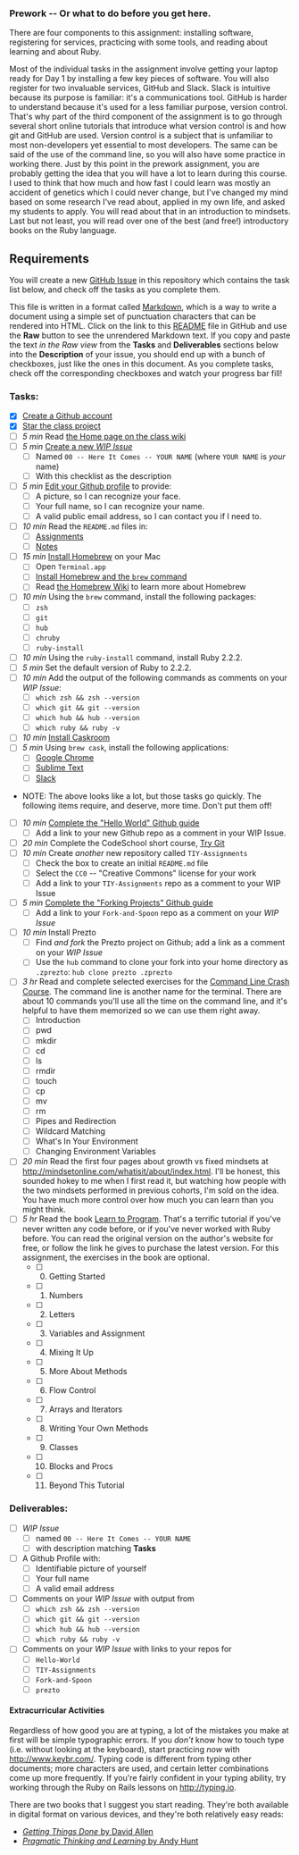 ### Prework -- Or what to do before you get here.

There are four components to this assignment: installing software, registering for services, practicing with some tools, and reading about learning and about Ruby. 

Most of the individual tasks in the assignment involve getting your laptop ready for Day 1 by installing a few key pieces of software. You will also register for two invaluable services, GitHub and Slack. Slack is intuitive because its purpose is familiar: it's a communications tool. GitHub is harder to understand because it's used for a less familiar purpose, version control. That's why part of the third component of the assignment is to go through several short online tutorials that introduce what version control is and how git and GitHub are used. Version control is a subject that is unfamiliar to most non-developers yet essential to most developers. The same can be said of the use of the command line, so you will also have some practice in working there. Just by this point in the prework assignment, you are probably getting the idea that you will have a lot to learn during this course. I used to think that how much and how fast I could learn was mostly an accident of genetics which I could never change, but I've changed my mind based on some research I've read about, applied in my own life, and asked my students to apply. You will read about that in an introduction to mindsets. Last but not least, you will read over one of the best (and free!) introductory books on the Ruby language.

## Requirements

You will create a new [GitHub Issue](https://guides.github.com/features/issues/) in this repository which contains the task list below, and check off the tasks as you complete them.

This file is written in a format called [Markdown](https://guides.github.com/features/mastering-markdown/), which is a way to write a document using a simple set of punctuation characters that can be rendered into HTML. Click on the link to this [README](https://github.com/TheIronYard--Orlando/2015--SUMMER--ROR/blob/master/README.md) file in GitHub and use the **Raw** button to see the unrendered Markdown text. If you copy and paste the text _in the Raw view_ from the **Tasks** and **Deliverables** sections below into the **Description** of your issue, you should end up with a bunch of checkboxes, just like the ones in this document. As you complete tasks, check off the corresponding checkboxes and watch your progress bar fill! 

### Tasks:

* [X] [Create a Github account](https://github.com/signup)
* [X] [Star the class project](https://github.com/TheIronYard--Orlando/2015--SUMMER--ROR)
* [ ] *5 min* Read [the Home page on the class wiki](https://github.com/TheIronYard--Orlando/2015--SUMMER--ROR/wiki)
* [ ] *5 min* [Create a new *WIP Issue*](https://github.com/TheIronYard--Orlando/2015--SUMMER--ROR/issues/new)
  * [ ] Named `00 -- Here It Comes -- YOUR NAME` (where `YOUR NAME` is _your_ name)
  * [ ] With this checklist as the description
* [ ] *5 min* [Edit your Github profile](https://github.com/settings/profile) to provide:
    * [ ] A picture, so I can recognize your face.
    * [ ] Your full name, so I can recognize your name.
    * [ ] A valid public email address, so I can contact you if I need to.
* [ ] *10 min* Read the `README.md` files in:
    * [ ] [Assignments](https://github.com/TheIronYard--Orlando/2015--ROR--SUMMER/tree/master/Assignments)
    * [ ] [Notes](https://github.com/TheIronYard--Orlando/2015--ROR--SUMMER/tree/master/Notes)
* [ ] *15 min* [Install Homebrew](http://brew.sh) on your Mac
    * [ ] Open `Terminal.app`
    * [ ] [Install Homebrew and the `brew` command](http://brew.sh/#install)
    * [ ] Read [the Homebrew Wiki](https://github.com/Homebrew/homebrew/tree/master/share/doc/homebrew#readme) to learn more about Homebrew
* [ ] *10 min* Using the `brew` command, install the following packages:
    * [ ] `zsh`
    * [ ] `git`
    * [ ] `hub`
    * [ ] `chruby`
    * [ ] `ruby-install`
* [ ] *10 min* Using the `ruby-install` command, install Ruby 2.2.2.
* [ ] *5 min* Set the default version of Ruby to 2.2.2.
* [ ] *10 min* Add the output of the following commands as comments on your *WIP Issue*:
  * [ ] `which zsh && zsh --version`
  * [ ] `which git && git --version`
  * [ ] `which hub && hub --version`
  * [ ] `which ruby && ruby -v`
* [ ] *10 min* [Install Caskroom](http://caskroom.io)
* [ ] *5 min* Using `brew cask`, install the following applications:
    * [ ] [Google Chrome](http://google.com/chrome)
    * [ ] [Sublime Text](http://sublimetext.com)
    * [ ] [Slack](http://www.slack.com)
* NOTE: The above looks like a lot, but those tasks go quickly. The following items require, and deserve, more time. Don't put them off!    
* [ ] *10 min* [Complete the "Hello World" Github guide](https://guides.github.com/activities/hello-world/)
    * [ ] Add a link to your new Github repo as a comment in your WIP Issue.
* [ ] *20 min* Complete the CodeSchool short course, [Try Git](https://www.codeschool.com/courses/try-git)
* [ ] *10 min* Create _another_ new repository called `TIY-Assignments`
    * [ ] Check the box to create an initial `README.md` file
    * [ ] Select the `CC0` -- "Creative Commons" license for your work
    * [ ] Add a link to your `TIY-Assignments` repo as a comment to your WIP Issue
* [ ] *5 min* [Complete the "Forking Projects" Github guide](https://guides.github.com/activities/forking/)
    * [ ] Add a link to your `Fork-and-Spoon` repo as a comment on your *WIP Issue*
* [ ] *10 min* Install Prezto
  * [ ] Find _and fork_ the Prezto project on Github; add a link as a comment on your *WIP Issue*
  * [ ] Use the `hub` command to clone your fork into your home directory as `.zprezto`: `hub clone prezto .zprezto`
* [ ] *3 hr* Read and complete selected exercises for the [Command Line Crash Course](http://cli.learncodethehardway.org/book/). The command line is another name for the terminal. There are about 10 commands you'll use all the time on the command line, and it's helpful to have them memorized so we can use them right away.  
  * [ ] Introduction
  * [ ] pwd
  * [ ] mkdir
  * [ ] cd
  * [ ] ls
  * [ ] rmdir
  * [ ] touch
  * [ ] cp
  * [ ] mv
  * [ ] rm
  * [ ] Pipes and Redirection
  * [ ] Wildcard Matching
  * [ ] What's In Your Environment
  * [ ] Changing Environment Variables 
* [ ] *20 min* Read the first four pages about growth vs fixed mindsets at http://mindsetonline.com/whatisit/about/index.html. I'll be honest, this sounded hokey to me when I first read it, but watching how people with the two mindsets performed in previous cohorts, I'm sold on the idea. You have much more control over how much you can learn than you might think.
* [ ] *5 hr* Read the book [Learn to Program](https://pine.fm/LearnToProgram/). That's a terrific tutorial if you've never written any code before, or if you've never worked with Ruby before. You can read the original version on the author's website for free, or follow the link he gives to purchase the latest version. For this assignment, the exercises in the book are optional.
  * [ ] 0. Getting Started
  * [ ] 1. Numbers
  * [ ] 2. Letters
  * [ ] 3. Variables and Assignment
  * [ ] 4. Mixing It Up
  * [ ] 5. More About Methods
  * [ ] 6. Flow Control
  * [ ] 7. Arrays and Iterators
  * [ ] 8. Writing Your Own Methods
  * [ ] 9. Classes
  * [ ] 10. Blocks and Procs
  * [ ] 11. Beyond This Tutorial

### Deliverables:

* [ ] *WIP Issue*
  * [ ] named `00 -- Here It Comes -- YOUR NAME`
  * [ ] with description matching **Tasks**
* [ ] A Github Profile with:
  * [ ] Identifiable picture of yourself
  * [ ] Your full name
  * [ ] A valid email address
* [ ] Comments on your *WIP Issue* with output from
  * [ ] `which zsh && zsh --version`
  * [ ] `which git && git --version`
  * [ ] `which hub && hub --version`
  * [ ] `which ruby && ruby -v`
* [ ] Comments on your *WIP Issue* with links to your repos for
  * [ ] `Hello-World`
  * [ ] `TIY-Assignments`
  * [ ] `Fork-and-Spoon`
  * [ ] `prezto`

#### Extracurricular Activities

Regardless of how good you are at typing, a lot of the mistakes you make at first will be simple typographic errors. If you _don't_ know how to touch type (i.e. without looking at the keyboard), start practicing _now_ with http://www.keybr.com/. Typing code is different from typing other documents; more characters are used, and certain letter combinations come up more frequently. If you're fairly confident in your typing ability, try working through the Ruby on Rails lessons on http://typing.io.
 
There are two books that I suggest you start reading. They're both available in digital format on various devices, and they're both relatively easy reads:

* [_Getting Things Done_ by David Allen](http://j.mp/134jABk)
* [_Pragmatic Thinking and Learning_ by Andy Hunt](http://j.mp/1D5nmu8)



